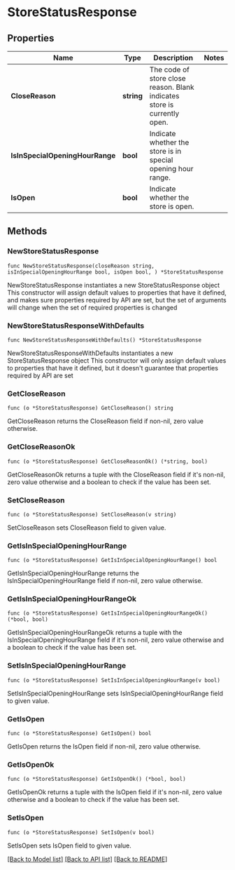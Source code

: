 # StoreStatusResponse

## Properties

Name | Type | Description | Notes
------------ | ------------- | ------------- | -------------
**CloseReason** | **string** | The code of store close reason. Blank indicates store is currently open. | 
**IsInSpecialOpeningHourRange** | **bool** | Indicate whether the store is in special opening hour range. | 
**IsOpen** | **bool** | Indicate whether the store is open. | 

## Methods

### NewStoreStatusResponse

`func NewStoreStatusResponse(closeReason string, isInSpecialOpeningHourRange bool, isOpen bool, ) *StoreStatusResponse`

NewStoreStatusResponse instantiates a new StoreStatusResponse object
This constructor will assign default values to properties that have it defined,
and makes sure properties required by API are set, but the set of arguments
will change when the set of required properties is changed

### NewStoreStatusResponseWithDefaults

`func NewStoreStatusResponseWithDefaults() *StoreStatusResponse`

NewStoreStatusResponseWithDefaults instantiates a new StoreStatusResponse object
This constructor will only assign default values to properties that have it defined,
but it doesn't guarantee that properties required by API are set

### GetCloseReason

`func (o *StoreStatusResponse) GetCloseReason() string`

GetCloseReason returns the CloseReason field if non-nil, zero value otherwise.

### GetCloseReasonOk

`func (o *StoreStatusResponse) GetCloseReasonOk() (*string, bool)`

GetCloseReasonOk returns a tuple with the CloseReason field if it's non-nil, zero value otherwise
and a boolean to check if the value has been set.

### SetCloseReason

`func (o *StoreStatusResponse) SetCloseReason(v string)`

SetCloseReason sets CloseReason field to given value.


### GetIsInSpecialOpeningHourRange

`func (o *StoreStatusResponse) GetIsInSpecialOpeningHourRange() bool`

GetIsInSpecialOpeningHourRange returns the IsInSpecialOpeningHourRange field if non-nil, zero value otherwise.

### GetIsInSpecialOpeningHourRangeOk

`func (o *StoreStatusResponse) GetIsInSpecialOpeningHourRangeOk() (*bool, bool)`

GetIsInSpecialOpeningHourRangeOk returns a tuple with the IsInSpecialOpeningHourRange field if it's non-nil, zero value otherwise
and a boolean to check if the value has been set.

### SetIsInSpecialOpeningHourRange

`func (o *StoreStatusResponse) SetIsInSpecialOpeningHourRange(v bool)`

SetIsInSpecialOpeningHourRange sets IsInSpecialOpeningHourRange field to given value.


### GetIsOpen

`func (o *StoreStatusResponse) GetIsOpen() bool`

GetIsOpen returns the IsOpen field if non-nil, zero value otherwise.

### GetIsOpenOk

`func (o *StoreStatusResponse) GetIsOpenOk() (*bool, bool)`

GetIsOpenOk returns a tuple with the IsOpen field if it's non-nil, zero value otherwise
and a boolean to check if the value has been set.

### SetIsOpen

`func (o *StoreStatusResponse) SetIsOpen(v bool)`

SetIsOpen sets IsOpen field to given value.



[[Back to Model list]](../README.md#documentation-for-models) [[Back to API list]](../README.md#documentation-for-api-endpoints) [[Back to README]](../README.md)


